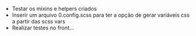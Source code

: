 - Testar os mixins e helpers criados
- Inserir um arquivo 0.config.scss para ter a opção de gerar variáveis css a partir das scss vars
- Realizar testes no front...